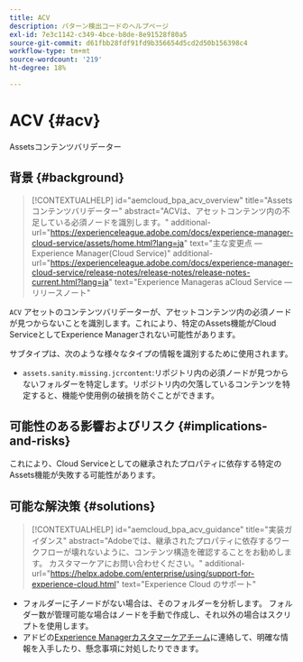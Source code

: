 ```yaml
---
title: ACV
description: パターン検出コードのヘルプページ
exl-id: 7e3c1142-c349-4bce-b8de-8e91528f80a5
source-git-commit: d61fbb28fdf91fd9b356654d5cd2d50b156398c4
workflow-type: tm+mt
source-wordcount: '219'
ht-degree: 18%

---
```


# ACV {#acv}

Assetsコンテンツバリデーター

## 背景 {#background}

>[!CONTEXTUALHELP]
>id="aemcloud_bpa_acv_overview"
>title="Assetsコンテンツバリデーター"
>abstract="ACVは、アセットコンテンツ内の不足している必須ノードを識別します。"
>additional-url="https://experienceleague.adobe.com/docs/experience-manager-cloud-service/assets/home.html?lang=ja" text="主な変更点 —Experience Manager(Cloud Service)"
>additional-url="https://experienceleague.adobe.com/docs/experience-manager-cloud-service/release-notes/release-notes/release-notes-current.html?lang=ja" text="Experience Manageras aCloud Service — リリースノート"

`ACV`  アセットのコンテンツバリデーターが、アセットコンテンツ内の必須ノードが見つからないことを識別します。これにより、特定のAssets機能がCloud ServiceとしてExperience Managerされない可能性があります。

サブタイプは、次のような様々なタイプの情報を識別するために使用されます。

* `assets.sanity.missing.jcrcontent`:リポジトリ内の必須ノードが見つからないフォルダーを特定します。リポジトリ内の欠落しているコンテンツを特定すると、機能や使用例の破損を防ぐことができます。

## 可能性のある影響およびリスク {#implications-and-risks}

これにより、Cloud Serviceとしての継承されたプロパティに依存する特定のAssets機能が失敗する可能性があります。

## 可能な解決策 {#solutions}

>[!CONTEXTUALHELP]
>id="aemcloud_bpa_acv_guidance"
>title="実装ガイダンス"
>abstract="Adobeでは、継承されたプロパティに依存するワークフローが壊れないように、コンテンツ構造を確認することをお勧めします。 カスタマーケアにお問い合わせください。"
>additional-url="https://helpx.adobe.com/enterprise/using/support-for-experience-cloud.html" text="Experience Cloud のサポート"

* フォルダーに子ノードがない場合は、そのフォルダーを分析します。 フォルダー数が管理可能な場合はノードを手動で作成し、それ以外の場合はスクリプトを使用します。
* アドビの[Experience Managerカスタマーケアチーム](https://helpx.adobe.com/jp/enterprise/using/support-for-experience-cloud.html)に連絡して、明確な情報を入手したり、懸念事項に対処したりできます。
